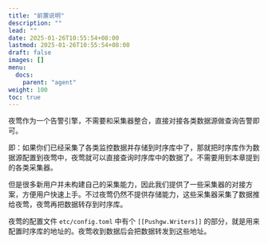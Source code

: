 ```yaml
---
title: "前置说明"
description: ""
lead: ""
date: 2025-01-26T10:55:54+08:00
lastmod: 2025-01-26T10:55:54+08:00
draft: false
images: []
menu:
  docs:
    parent: "agent"
weight: 100
toc: true
---
```


夜莺作为一个告警引擎，不需要和采集器整合，直接对接各类数据源做查询告警即可。

即：如果你们已经采集了各类监控数据并存储到时序库中了，那就把时序库作为数据源配置到夜莺中，夜莺就可以直接查询时序库中的数据了。不需要用到本章提到的各类采集器。

但是很多新用户并未构建自己的采集能力，因此我们提供了一些采集器的对接方案，方便用户快速上手。不过夜莺仍然不提供存储能力，这些采集器采集了数据推给夜莺，夜莺再把数据转存到时序库。

夜莺的配置文件 `etc/config.toml` 中有个 `[[Pushgw.Writers]]` 的部分，就是用来配置时序库的地址的。夜莺收到数据后会把数据转发到这些地址。
